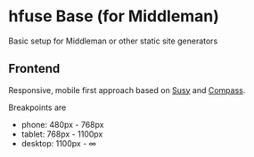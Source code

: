 # hfuse Base (for Middleman)

Basic setup for Middleman or other static site generators

## Frontend

Responsive, mobile first approach based on [Susy](http://susy.oddbird.net) and [Compass](http://compass-style.org/).

Breakpoints are
- phone: 480px - 768px
- tablet: 768px - 1100px
- desktop: 1100px - ∞
